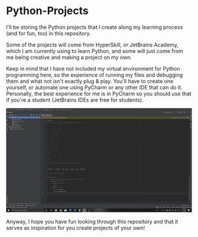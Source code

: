 # Python-Projects
I'll be storing the Python projects that I create along my learning process (and for fun, too) in this repository.

Some of the projects will come from HyperSkill, or JetBrains Academy, which I am currently using to learn Python, and some will just come from me being creative and making a project on my own. 

Keep in mind that I have not included my virtual environment for Python programming here, so the experience of running my files and debugging them and what not isn't exactly plug & play. You'll have to create one yourself, or automate one using PyCharm or any other IDE that can do it. Personally, the best experience for me is in PyCharm so you should use that if you're a student (JetBrains IDEs are free for students).

![How to create virtual environment in PyCharm](create-venv.gif) 

Anyway, I hope you have fun looking through this repository and that it serves as inspiration for you create projects of your own!

